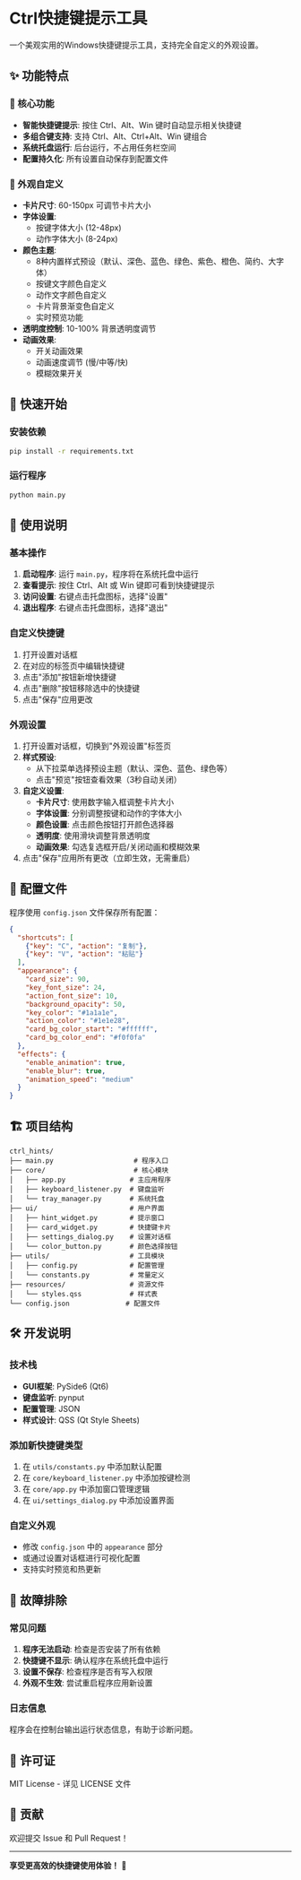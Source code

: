 # Ctrl快捷键提示工具

一个美观实用的Windows快捷键提示工具，支持完全自定义的外观设置。

## ✨ 功能特点

### 🎯 核心功能
- **智能快捷键提示**: 按住 Ctrl、Alt、Win 键时自动显示相关快捷键
- **多组合键支持**: 支持 Ctrl、Alt、Ctrl+Alt、Win 键组合
- **系统托盘运行**: 后台运行，不占用任务栏空间
- **配置持久化**: 所有设置自动保存到配置文件

### 🎨 外观自定义
- **卡片尺寸**: 60-150px 可调节卡片大小
- **字体设置**: 
  - 按键字体大小 (12-48px)
  - 动作字体大小 (8-24px)
- **颜色主题**: 
  - 8种内置样式预设（默认、深色、蓝色、绿色、紫色、橙色、简约、大字体）
  - 按键文字颜色自定义
  - 动作文字颜色自定义
  - 卡片背景渐变色自定义
  - 实时预览功能
- **透明度控制**: 10-100% 背景透明度调节
- **动画效果**: 
  - 开关动画效果
  - 动画速度调节 (慢/中等/快)
  - 模糊效果开关

## 🚀 快速开始

### 安装依赖
```bash
pip install -r requirements.txt
```

### 运行程序
```bash
python main.py
```

## 📖 使用说明

### 基本操作
1. **启动程序**: 运行 `main.py`，程序将在系统托盘中运行
2. **查看提示**: 按住 Ctrl、Alt 或 Win 键即可看到快捷键提示
3. **访问设置**: 右键点击托盘图标，选择"设置"
4. **退出程序**: 右键点击托盘图标，选择"退出"

### 自定义快捷键
1. 打开设置对话框
2. 在对应的标签页中编辑快捷键
3. 点击"添加"按钮新增快捷键
4. 点击"删除"按钮移除选中的快捷键
5. 点击"保存"应用更改

### 外观设置
1. 打开设置对话框，切换到"外观设置"标签页
2. **样式预设**: 
   - 从下拉菜单选择预设主题（默认、深色、蓝色、绿色等）
   - 点击"预览"按钮查看效果（3秒自动关闭）
3. **自定义设置**:
   - **卡片尺寸**: 使用数字输入框调整卡片大小
   - **字体设置**: 分别调整按键和动作的字体大小
   - **颜色设置**: 点击颜色按钮打开颜色选择器
   - **透明度**: 使用滑块调整背景透明度
   - **动画效果**: 勾选复选框开启/关闭动画和模糊效果
4. 点击"保存"应用所有更改（立即生效，无需重启）

## 🔧 配置文件

程序使用 `config.json` 文件保存所有配置：

```json
{
  "shortcuts": [
    {"key": "C", "action": "复制"},
    {"key": "V", "action": "粘贴"}
  ],
  "appearance": {
    "card_size": 90,
    "key_font_size": 24,
    "action_font_size": 10,
    "background_opacity": 50,
    "key_color": "#1a1a1e",
    "action_color": "#1e1e28",
    "card_bg_color_start": "#ffffff",
    "card_bg_color_end": "#f0f0fa"
  },
  "effects": {
    "enable_animation": true,
    "enable_blur": true,
    "animation_speed": "medium"
  }
}
```

## 🏗️ 项目结构

```
ctrl_hints/
├── main.py                    # 程序入口
├── core/                      # 核心模块
│   ├── app.py                # 主应用程序
│   ├── keyboard_listener.py  # 键盘监听
│   └── tray_manager.py       # 系统托盘
├── ui/                       # 用户界面
│   ├── hint_widget.py        # 提示窗口
│   ├── card_widget.py        # 快捷键卡片
│   ├── settings_dialog.py    # 设置对话框
│   └── color_button.py       # 颜色选择按钮
├── utils/                    # 工具模块
│   ├── config.py             # 配置管理
│   └── constants.py          # 常量定义
├── resources/                # 资源文件
│   └── styles.qss            # 样式表
└── config.json              # 配置文件
```

## 🛠️ 开发说明

### 技术栈
- **GUI框架**: PySide6 (Qt6)
- **键盘监听**: pynput
- **配置管理**: JSON
- **样式设计**: QSS (Qt Style Sheets)

### 添加新快捷键类型
1. 在 `utils/constants.py` 中添加默认配置
2. 在 `core/keyboard_listener.py` 中添加按键检测
3. 在 `core/app.py` 中添加窗口管理逻辑
4. 在 `ui/settings_dialog.py` 中添加设置界面

### 自定义外观
- 修改 `config.json` 中的 `appearance` 部分
- 或通过设置对话框进行可视化配置
- 支持实时预览和热更新

## 🐛 故障排除

### 常见问题
1. **程序无法启动**: 检查是否安装了所有依赖
2. **快捷键不显示**: 确认程序在系统托盘中运行
3. **设置不保存**: 检查程序是否有写入权限
4. **外观不生效**: 尝试重启程序应用新设置

### 日志信息
程序会在控制台输出运行状态信息，有助于诊断问题。

## 📄 许可证

MIT License - 详见 LICENSE 文件

## 🤝 贡献

欢迎提交 Issue 和 Pull Request！

---

**享受更高效的快捷键使用体验！** 🎉
